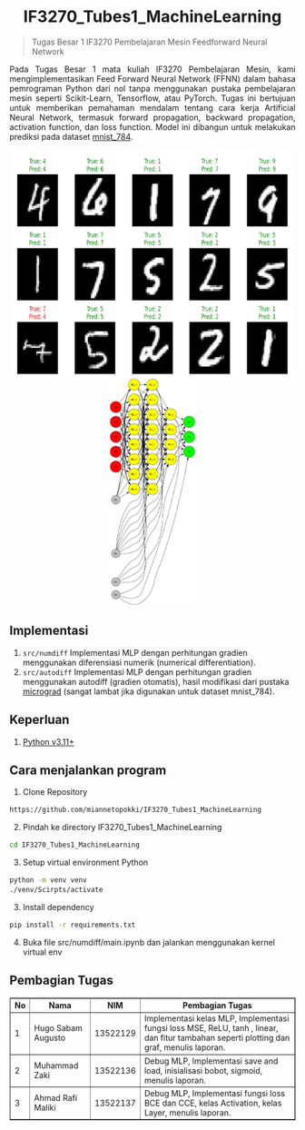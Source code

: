<h1 align="center">
IF3270_Tubes1_MachineLearning
</h1>

> Tugas Besar 1 IF3270 Pembelajaran Mesin Feedforward Neural Network

<p align="justify"> 
Pada Tugas Besar 1 mata kuliah IF3270 Pembelajaran Mesin, kami mengimplementasikan Feed Forward Neural Network (FFNN) dalam bahasa pemrograman Python dari nol tanpa menggunakan pustaka pembelajaran mesin seperti Scikit-Learn, Tensorflow, atau PyTorch. Tugas ini bertujuan untuk memberikan pemahaman mendalam tentang cara kerja Artificial Neural Network, termasuk forward propagation, backward propagation, activation function, dan loss function. Model ini dibangun untuk melakukan prediksi pada dataset 
<a href="https://www.openml.org/search?type=data&sort=runs&id=554" target="_blank">mnist_784</a>.
</p>

<p align="center">
  <img src="test/test_img.png" alt="Predictions" height="400">
  <img src="src/numdiff/mlp_visualization.png" alt="Neural Network" height="400">
</p>

## Implementasi
1. `src/numdiff` Implementasi MLP dengan perhitungan gradien menggunakan diferensiasi numerik (numerical differentiation). <br>
2. `src/autodiff` Implementasi MLP dengan perhitungan gradien menggunakan autodiff (gradien otomatis), hasil modifikasi dari pustaka [micrograd](https://github.com/karpathy/micrograd) (sangat lambat jika digunakan untuk dataset mnist_784).

## Keperluan
1. [Python v3.11+](https://www.python.org/downloads/release/python-3110/)

## Cara menjalankan program

1. Clone Repository

```bash
https://github.com/miannetopokki/IF3270_Tubes1_MachineLearning
```

2. Pindah ke directory IF3270_Tubes1_MachineLearning

```bash
cd IF3270_Tubes1_MachineLearning
```

3. Setup virtual environment Python

```bash
python -m venv venv
./venv/Scirpts/activate
```

3. Install dependency

```bash
pip install -r requirements.txt
```

4. Buka file src/numdiff/main.ipynb dan jalankan menggunakan kernel virtual env

## Pembagian Tugas

<table border="1">
    <tr>
        <th>No</th>
        <th>Nama</th>
        <th>NIM</th>
        <th>Pembagian Tugas</th>
    </tr>
    <tr>
        <td>1</td>
        <td>Hugo Sabam Augusto</td>
        <td>13522129</td>
        <td>Implementasi kelas MLP, Implementasi fungsi loss MSE, ReLU, tanh , linear, dan fitur tambahan seperti plotting dan graf, menulis laporan.</td>
    </tr>
    <tr>
        <td>2</td>
        <td>Muhammad Zaki</td>
        <td>13522136</td>
        <td>Debug MLP, Implementasi save and load, inisialisasi bobot, sigmoid, menulis laporan.</td>
    </tr>
    <tr>
        <td>3</td>
        <td>Ahmad Rafi Maliki</td>
        <td>13522137</td>
        <td>Debug MLP, Implementasi fungsi loss BCE dan CCE, kelas Activation, kelas Layer, menulis laporan.</td>
    </tr>
</table>
